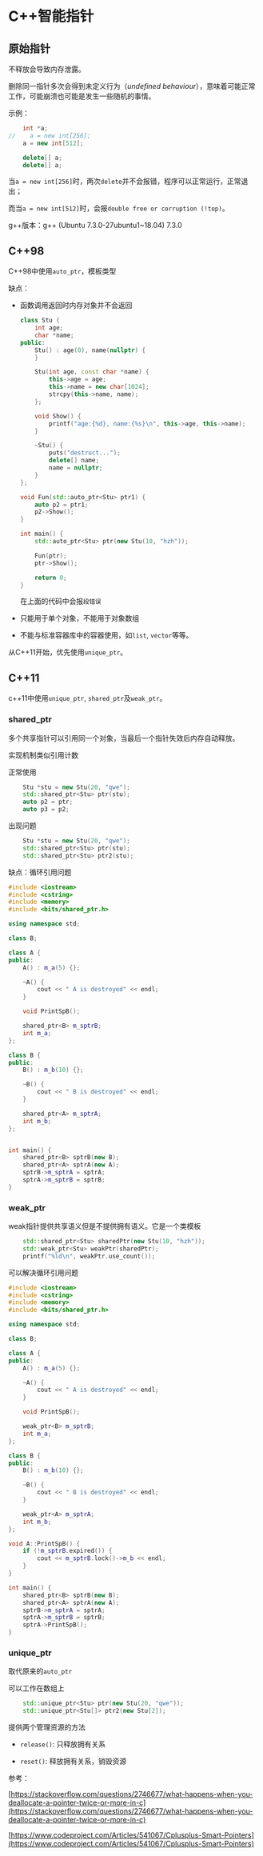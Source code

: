 # C++智能指针

## 原始指针

不释放会导致内存泄露。

删除同一指针多次会得到未定义行为（*undefined behaviour*），意味着可能正常工作，可能崩溃也可能是发生一些随机的事情。

示例：

```c++
    int *a;
//    a = new int[256];
    a = new int[512];

    delete[] a;
    delete[] a;
```

当`a = new int[256]`时，两次`delete`并不会报错，程序可以正常运行，正常退出；

而当`a = new int[512]`时，会报`double free or corruption (!top)`。

g++版本：g++ (Ubuntu 7.3.0-27ubuntu1~18.04) 7.3.0

## C++98

C++98中使用`auto_ptr`，模板类型

缺点：

- 函数调用返回时内存对象并不会返回

  ```c++
  class Stu {
      int age;
      char *name;
  public:
      Stu() : age(0), name(nullptr) {
      }
  
      Stu(int age, const char *name) {
          this->age = age;
          this->name = new char[1024];
          strcpy(this->name, name);
      };
  
      void Show() {
          printf("age:{%d}, name:{%s}\n", this->age, this->name);
      }
  
      ~Stu() {
          puts("destruct...");
          delete[] name;
          name = nullptr;
      }
  };
  
  void Fun(std::auto_ptr<Stu> ptr1) {
      auto p2 = ptr1;
      p2->Show();
  }
  
  int main() {
      std::auto_ptr<Stu> ptr(new Stu(10, "hzh"));
  
      Fun(ptr);
      ptr->Show();
  
      return 0;
  }
  ```

  在上面的代码中会报`段错误`

- 只能用于单个对象，不能用于对象数组

- 不能与标准容器库中的容器使用，如`list`, `vector`等等。

从C++11开始，优先使用`unique_ptr`。

## C++11

c++11中使用`unique_ptr`, `shared_ptr`及`weak_ptr`。

### shared_ptr

多个共享指针可以引用同一个对象，当最后一个指针失效后内存自动释放。

实现机制类似引用计数

正常使用

```c++
    Stu *stu = new Stu(20, "qwe");
    std::shared_ptr<Stu> ptr(stu);
    auto p2 = ptr;
    auto p3 = p2;
```

出现问题

```c++
    Stu *stu = new Stu(20, "qwe");
    std::shared_ptr<Stu> ptr(stu);
    std::shared_ptr<Stu> ptr2(stu);
```

缺点：循环引用问题

```c++
#include <iostream>
#include <cstring>
#include <memory>
#include <bits/shared_ptr.h>

using namespace std;

class B;

class A {
public:
    A() : m_a(5) {};

    ~A() {
        cout << " A is destroyed" << endl;
    }

    void PrintSpB();

    shared_ptr<B> m_sptrB;
    int m_a;
};

class B {
public:
    B() : m_b(10) {};

    ~B() {
        cout << " B is destroyed" << endl;
    }

    shared_ptr<A> m_sptrA;
    int m_b;
};


int main() {
    shared_ptr<B> sptrB(new B);
    shared_ptr<A> sptrA(new A);
    sptrB->m_sptrA = sptrA;
    sptrA->m_sptrB = sptrB;
}
```



### weak_ptr

weak指针提供共享语义但是不提供拥有语义。它是一个类模板

```c++
    std::shared_ptr<Stu> sharedPtr(new Stu(10, "hzh"));
    std::weak_ptr<Stu> weakPtr(sharedPtr);
    printf("%ld\n", weakPtr.use_count());
```

可以解决循环引用问题

```c++
#include <iostream>
#include <cstring>
#include <memory>
#include <bits/shared_ptr.h>

using namespace std;

class B;

class A {
public:
    A() : m_a(5) {};

    ~A() {
        cout << " A is destroyed" << endl;
    }

    void PrintSpB();

    weak_ptr<B> m_sptrB;
    int m_a;
};

class B {
public:
    B() : m_b(10) {};

    ~B() {
        cout << " B is destroyed" << endl;
    }

    weak_ptr<A> m_sptrA;
    int m_b;
};

void A::PrintSpB() {
    if (!m_sptrB.expired()) {
        cout << m_sptrB.lock()->m_b << endl;
    }
}

int main() {
    shared_ptr<B> sptrB(new B);
    shared_ptr<A> sptrA(new A);
    sptrB->m_sptrA = sptrA;
    sptrA->m_sptrB = sptrB;
    sptrA->PrintSpB();
}
```

### unique_ptr

取代原来的`auto_ptr`

可以工作在数组上

```c++
    std::unique_ptr<Stu> ptr(new Stu(20, "qwe"));
    std::unique_ptr<Stu[]> ptr2(new Stu[2]);
```

提供两个管理资源的方法

- `release()`: 只释放拥有关系

- `reset()`: 释放拥有关系，销毁资源



参考：

[https://stackoverflow.com/questions/2746677/what-happens-when-you-deallocate-a-pointer-twice-or-more-in-c](https://stackoverflow.com/questions/2746677/what-happens-when-you-deallocate-a-pointer-twice-or-more-in-c)

[https://www.codeproject.com/Articles/541067/Cplusplus-Smart-Pointers](https://www.codeproject.com/Articles/541067/Cplusplus-Smart-Pointers)